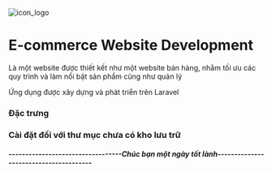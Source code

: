 ![icon_logo](https://dim.mcusercontent.com/cs/83e448ffef2b662c110cebf77/images/4040f7dc-d924-76d6-700c-5cb1664c61bd.jpg?w=564&dpr=2)

# E-commerce Website Development

Là một website được thiết kết như một website bán hàng, nhằm tối ưu các quy trình và làm nổi bật sản phẩm cũng như quản lý

Ứng dụng được xây dựng và phát triển trên Laravel

### Đặc trưng

### Cài đặt đối với thư mục chưa có kho lưu trữ


##### ----------------------------------Chúc bạn một ngày tốt lành---------------------------------------
